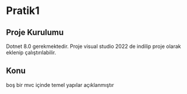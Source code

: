 # Pratik1
## Proje Kurulumu
Dotnet 8.0 gerekmektedir.
Proje visual studio 2022 de indilip proje olarak eklenip çalıştırılabilir.
## Konu
boş bir mvc içinde temel yapılar açıklanmıştır
